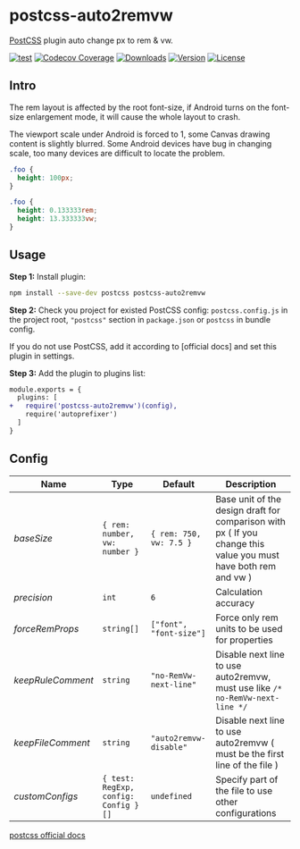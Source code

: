 # postcss-auto2remvw

[PostCSS](https://github.com/postcss/postcss) plugin auto change px to rem & vw.

[![test](https://github.com/zqcccc/postcss-auto2remvw/actions/workflows/test.yml/badge.svg)](https://github.com/zqcccc/postcss-auto2remvw)
[![Codecov Coverage](https://img.shields.io/codecov/c/github/zqcccc/postcss-auto2remvw/main.svg?style=flat-square)](https://codecov.io/gh/zqcccc/postcss-auto2remvw/)
<a href="https://npmcharts.com/compare/postcss-auto2remvw?minimal=true"><img src="https://img.shields.io/npm/dm/postcss-auto2remvw.svg?sanitize=true" alt="Downloads"></a>
<a href="https://www.npmjs.com/package/postcss-auto2remvw"><img src="https://img.shields.io/npm/v/postcss-auto2remvw.svg?sanitize=true" alt="Version"></a>
<a href="https://www.npmjs.com/package/postcss-auto2remvw"><img src="https://img.shields.io/npm/l/postcss-auto2remvw.svg?sanitize=true" alt="License"></a>

## Intro

The rem layout is affected by the root font-size, if Android turns on the font-size enlargement mode, it will cause the whole layout to crash.

The viewport scale under Android is forced to 1, some Canvas drawing content is slightly blurred. Some Android devices have bug in changing scale, too many devices are difficult to locate the problem.

```css
.foo {
  height: 100px;
}
```

```css
.foo {
  height: 0.133333rem;
  height: 13.333333vw;
}
```

## Usage

**Step 1:** Install plugin:

```sh
npm install --save-dev postcss postcss-auto2remvw
```

**Step 2:** Check you project for existed PostCSS config: `postcss.config.js`
in the project root, `"postcss"` section in `package.json`
or `postcss` in bundle config.

If you do not use PostCSS, add it according to [official docs]
and set this plugin in settings.

**Step 3:** Add the plugin to plugins list:

```diff
module.exports = {
  plugins: [
+   require('postcss-auto2remvw')(config),
    require('autoprefixer')
  ]
}
```

## Config

| Name              | Type                               | Default                 | Description                                                  |
| ----------------- | ---------------------------------- | ----------------------- | ------------------------------------------------------------ |
| *baseSize*        | `{ rem: number, vw: number }`      | `{ rem: 750, vw: 7.5 }` | Base unit of the design draft for comparison with px ( If you change this value you must have both rem and vw ) |
| *precision*       | `int`                         | `6`                     | Calculation accuracy                                         |
| *forceRemProps*   | `string[]`               | `["font", "font-size"]` | Force only rem units to be used for properties               |
| *keepRuleComment* | `string`                           | `"no-RemVw-next-line"`  | Disable next line to use auto2remvw, must use like `/* no-RemVw-next-line */` |
| *keepFileComment* | `string`                           | `"auto2remvw-disable"`  | Disable next line to use auto2remvw ( must be the first line of the file ) |
| *customConfigs*   | `{ test: RegExp, config: Config }[]` | `undefined`             | Specify part of the file to use other configurations         |




[postcss official docs]( https://github.com/postcss/postcss#usage)
